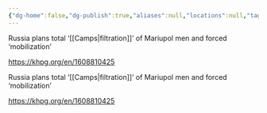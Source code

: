 ```yaml
---
{"dg-home":false,"dg-publish":true,"aliases":null,"locations":null,"tag":null,"date":null,"title":"Russia plans total ‘filtration’ of Mariupol men and forced ‘mobilization’","permalink":"/russia-plans-total-filtration-of-mariupol-men-and-forced-mobilization/","dgHomeLink":true,"dgPassFrontmatter":true}
---
```



Russia plans total ‘[[Camps|filtration]]’ of Mariupol men and forced ‘mobilization’

https://khpg.org/en/1608810425

Russia plans total ‘[[Camps|filtration]]’ of Mariupol men and forced ‘mobilization’

 

 https://khpg.org/en/1608810425
